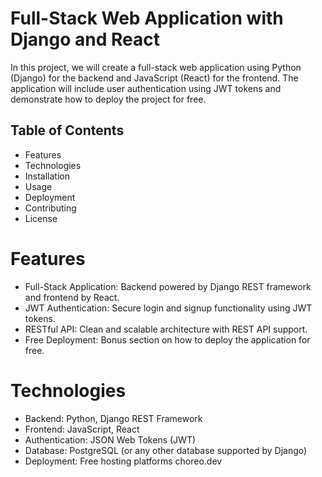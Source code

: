 
# Full-Stack Web Application with Django and React

In this project, we will create a full-stack web application using Python (Django) for the backend and JavaScript (React) for the frontend. The application will include user authentication using JWT tokens and demonstrate how to deploy the project for free.


## Table of Contents

- Features
- Technologies
- Installation
- Usage
- Deployment
- Contributing
- License

# Features

- Full-Stack Application: Backend powered by Django REST framework and frontend by React.
- JWT Authentication: Secure login and signup functionality using JWT tokens.
- RESTful API: Clean and scalable architecture with REST API support.
- Free Deployment: Bonus section on how to deploy the application for free.

# Technologies

- Backend: Python, Django REST Framework
- Frontend: JavaScript, React
- Authentication: JSON Web Tokens (JWT)
- Database: PostgreSQL (or any other database supported by Django)
- Deployment: Free hosting platforms choreo.dev
